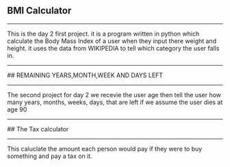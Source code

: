 # 
## BMI Calculator
<hr>
This is the day 2 first project. it is a program written in python which calculate the Body Mass Index  of a user when they input there weight and height. it uses the data from WIKIPEDIA to tell which category the user falls in.<hr>
## REMAINING YEARS,MONTH,WEEK AND DAYS LEFT<hr>
The second project for day 2 we recevie the user age then tell the user how many years, months, weeks, days, that are left if we assume the user dies at age 90<hr>
## The Tax calculator
<hr>
This caluclate the amount each person would pay if they were to buy something and pay a tax on it.